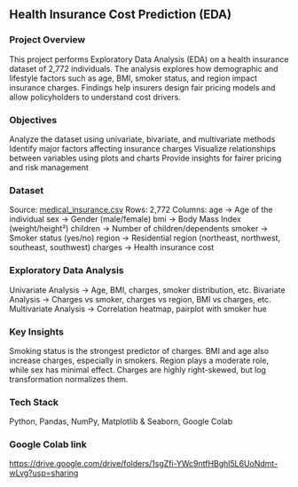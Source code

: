## Health Insurance Cost Prediction (EDA)

### Project Overview
This project performs Exploratory Data Analysis (EDA) on a health insurance dataset of 2,772 individuals.
The analysis explores how demographic and lifestyle factors such as age, BMI, smoker status, and region impact insurance charges.
Findings help insurers design fair pricing models and allow policyholders to understand cost drivers.

### Objectives
Analyze the dataset using univariate, bivariate, and multivariate methods
Identify major factors affecting insurance charges
Visualize relationships between variables using plots and charts
Provide insights for fairer pricing and risk management

### Dataset
Source: [medical_insurance.csv](https://www.kaggle.com/datasets/rahulvyasm/medical-insurance-cost-prediction?)
Rows: 2,772
Columns:
age → Age of the individual
sex → Gender (male/female)
bmi → Body Mass Index (weight/height²)
children → Number of children/dependents
smoker → Smoker status (yes/no)
region → Residential region (northeast, northwest, southeast, southwest)
charges → Health insurance cost

### Exploratory Data Analysis
Univariate Analysis → Age, BMI, charges, smoker distribution, etc.
Bivariate Analysis → Charges vs smoker, charges vs region, BMI vs charges, etc.
Multivariate Analysis → Correlation heatmap, pairplot with smoker hue

### Key Insights
Smoking status is the strongest predictor of charges.
BMI and age also increase charges, especially in smokers.
Region plays a moderate role, while sex has minimal effect.
Charges are highly right-skewed, but log transformation normalizes them.

### Tech Stack
Python,
Pandas,
NumPy,
Matplotlib & Seaborn,
Google Colab

### Google Colab link
https://drive.google.com/drive/folders/1sgZfi-YWc9ntfHBghl5L6UoNdmt-wLvg?usp=sharing
